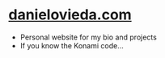 # [danielovieda.com](http://danielovieda.com)

- Personal website for my bio and projects
- If you know the Konami code...
